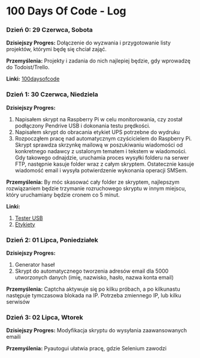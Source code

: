 # 100 Days Of Code - Log

### Dzień 0: 29 Czerwca, Sobota 


**Dzisiejszy Progres:** Dołączenie do wyzwania i przygotowanie listy projektów, którymi będę się chciał zająć.

**Przemyślenia:** Projekty i zadania do nich najlepiej będzie, gdy wprowadzę do Todoist/Trello.

**Linki:** [100daysofcode](https://www.100daysofcode.com/)


### Dzień 1: 30 Czerwca, Niedziela


**Dzisiejszy Progres:** 
1. Napisałem skrypt na Raspberry Pi w celu monitorowania, czy został podłączony Pendrive USB i dokonania testu prędkości.
2. Napisałem skrypt do obracania etykiet UPS potrzebne do wydruku
3. Rozpocząłem pracę nad automatycznym czyścicielem do Raspberry Pi. Skrypt sprawdza skrzynkę mailową w poszukiwaniu wiadomości od konkretnego nadawcy z ustalonym tematem i tekstem w wiadomości. Gdy takowego odnajdzie, uruchamia proces wysyłki folderu na serwer FTP, następnie kasuje folder wraz z całym skryptem. Ostatecznie kasuje wiadomość email i wysyła potwierdzenie wykonania operacji SMSem. 

**Przemyślenia:** By móc skasować cały folder ze skryptem, najlepszym rozwiązaniem będzie trzymanie rozruchowego skryptu w innym miejscu, który uruchamiany będzie cronem co 5 minut. 

**Linki:**
1. [Tester USB](https://github.com/RL89pl/usb_test)
2. [Etykiety](https://github.com/RL89pl/labels_rotate)


### Dzień 2: 01 Lipca, Poniedziałek


**Dzisiejszy Progres:** 
1. Generator haseł
2. Skrypt do automatycznego tworzenia adresów email dla 5000 utworzonych danych (imię, nazwisko, hasło, nazwa konta email)

**Przemyślenia:** Captcha aktywuje się po kilku próbach, a po kilkunastu następuje tymczasowa blokada na IP. Potrzeba zmiennego IP, lub kilku serwisów


### Dzień 3: 02 Lipca, Wtorek

**Dzisiejszy Progres:** Modyfikacja skryptu do wysyłania zaawansowanych emaili

**Przemyślenia:** Pyautogui ułatwia pracę, gdzie Selenium zawodzi